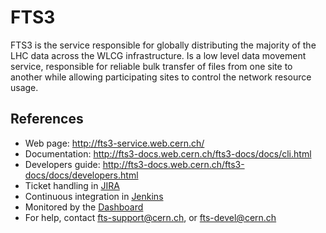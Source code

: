 FTS3
====
FTS3 is the service responsible for globally distributing the majority of the
LHC data across the WLCG infrastructure. Is a low level data movement service,
responsible for reliable bulk transfer of files from one site to another while
allowing participating sites to control the network resource usage.

## References
* Web page: http://fts3-service.web.cern.ch/
* Documentation: http://fts3-docs.web.cern.ch/fts3-docs/docs/cli.html
* Developers guide: http://fts3-docs.web.cern.ch/fts3-docs/docs/developers.html
* Ticket handling in [JIRA](https://its.cern.ch/jira/browse/FTS/?selectedTab=com.atlassian.jira.jira-projects-plugin:summary-panel)
* Continuous integration in [Jenkins](https://jenkins-fts-dmc.web.cern.ch/)
* Monitored by the [Dashboard](http://dashb-fts-transfers.cern.ch/ui/)
* For help, contact fts-support@cern.ch, or fts-devel@cern.ch
